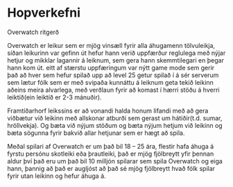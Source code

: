 # Hopverkefni
Overwatch ritgerð

Overwatch er leikur sem er mjög vinsæll fyrir alla áhugamenn tölvuleikja, síðan leikurinn var gefinn út hefur hann verið uppfærður reglulega með nýjar hetjur og mikklar lagannir á leiknum, sem gera hann skemmtilegari en þegar hann kom út. eitt af stærstu uppfæringum var nýtt game mode sem gerir það að hver sem hefur spilað upp að level 25 getur spilað í á sér serverum sem lætur fólk sem er með svipaða kunnáttu á leiknum geta tekið leikinn aðeins meira alvarlega, með verðlaun fyrir að komast í hærri stöðu á hverri leiktíð(ein leiktíð er 2-3 mánuðir).

Framtíðarhorf leikssins er að vonandi halda honum lifandi með að gera viðbætur við leikinn með allskonar atburði sem gerast um hátiðir(t.d. sumar, hröllvekja). Og bæta við nýjum stöðum og bæta nýjum hetjum við leikinn og bæta sögunna fyrir bakvið allar hetjunar sem er hægt að spila.

Meðal spilari af Overwatch er um það bil 18 – 25 ára, flestir hafa áhuga á fyrstu persónu skotleiki eða þrautleiki, það er mjög fjölbreytt yfir þennan aldur því það eru um það bil 10 milljón spilarar sem spila Overwatch og eiga hann, þannig að það er augljóst að það sé mjög fjölbreytt hvað fólk spilar fyrir utan leikinn og hefur áhuga á.

